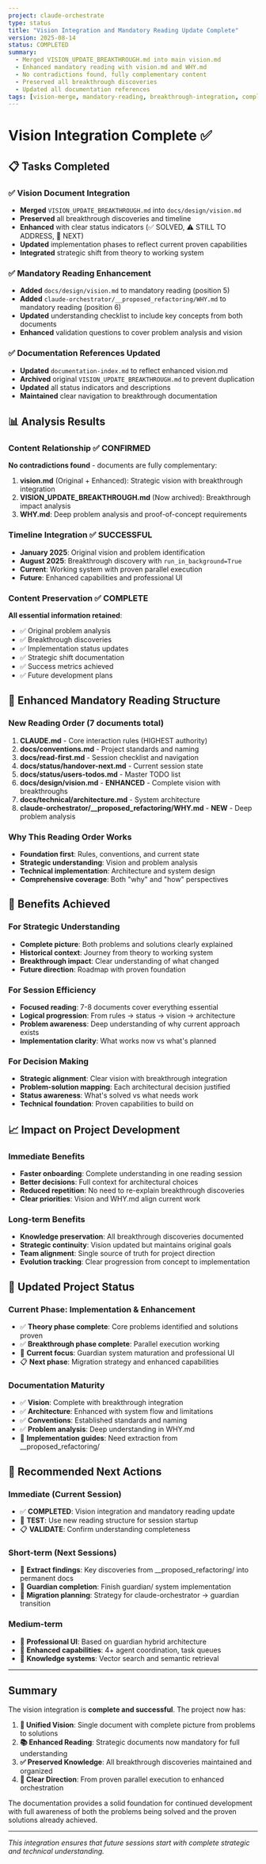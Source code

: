 ```yaml
---
project: claude-orchestrate
type: status
title: "Vision Integration and Mandatory Reading Update Complete"
version: 2025-08-14
status: COMPLETED
summary:
  - Merged VISION_UPDATE_BREAKTHROUGH.md into main vision.md
  - Enhanced mandatory reading with vision.md and WHY.md
  - No contradictions found, fully complementary content
  - Preserved all breakthrough discoveries
  - Updated all documentation references
tags: [vision-merge, mandatory-reading, breakthrough-integration, completed]
---
```


# Vision Integration Complete ✅

## 📋 Tasks Completed

### ✅ Vision Document Integration
- **Merged** `VISION_UPDATE_BREAKTHROUGH.md` into `docs/design/vision.md`
- **Preserved** all breakthrough discoveries and timeline
- **Enhanced** with clear status indicators (✅ SOLVED, ⚠️ STILL TO ADDRESS, 🎯 NEXT)
- **Updated** implementation phases to reflect current proven capabilities
- **Integrated** strategic shift from theory to working system

### ✅ Mandatory Reading Enhancement  
- **Added** `docs/design/vision.md` to mandatory reading (position 5)
- **Added** `claude-orchestrator/__proposed_refactoring/WHY.md` to mandatory reading (position 6)
- **Updated** understanding checklist to include key concepts from both documents
- **Enhanced** validation questions to cover problem analysis and vision

### ✅ Documentation References Updated
- **Updated** `documentation-index.md` to reflect enhanced vision.md
- **Archived** original `VISION_UPDATE_BREAKTHROUGH.md` to prevent duplication
- **Updated** all status indicators and descriptions
- **Maintained** clear navigation to breakthrough documentation

## 📊 Analysis Results

### Content Relationship ✅ CONFIRMED
**No contradictions found** - documents are fully complementary:

1. **vision.md** (Original + Enhanced): Strategic vision with breakthrough integration
2. **VISION_UPDATE_BREAKTHROUGH.md** (Now archived): Breakthrough impact analysis  
3. **WHY.md**: Deep problem analysis and proof-of-concept requirements

### Timeline Integration ✅ SUCCESSFUL
- **January 2025**: Original vision and problem identification
- **August 2025**: Breakthrough discovery with `run_in_background=True`
- **Current**: Working system with proven parallel execution
- **Future**: Enhanced capabilities and professional UI

### Content Preservation ✅ COMPLETE
**All essential information retained**:
- ✅ Original problem analysis
- ✅ Breakthrough discoveries  
- ✅ Implementation status updates
- ✅ Strategic shift documentation
- ✅ Success metrics achieved
- ✅ Future development plans

## 🎯 Enhanced Mandatory Reading Structure

### New Reading Order (7 documents total)
1. **CLAUDE.md** - Core interaction rules (HIGHEST authority)
2. **docs/conventions.md** - Project standards and naming
3. **docs/read-first.md** - Session checklist and navigation
4. **docs/status/handover-next.md** - Current session state
5. **docs/status/users-todos.md** - Master TODO list  
6. **docs/design/vision.md** - **ENHANCED** - Complete vision with breakthroughs
7. **docs/technical/architecture.md** - System architecture
8. **claude-orchestrator/__proposed_refactoring/WHY.md** - **NEW** - Deep problem analysis

### Why This Reading Order Works
- **Foundation first**: Rules, conventions, and current state
- **Strategic understanding**: Vision and problem analysis  
- **Technical implementation**: Architecture and system design
- **Comprehensive coverage**: Both "why" and "how" perspectives

## 🚀 Benefits Achieved

### For Strategic Understanding
- **Complete picture**: Both problems and solutions clearly explained
- **Historical context**: Journey from theory to working system
- **Breakthrough impact**: Clear understanding of what changed
- **Future direction**: Roadmap with proven foundation

### For Session Efficiency  
- **Focused reading**: 7-8 documents cover everything essential
- **Logical progression**: From rules → status → vision → architecture
- **Problem awareness**: Deep understanding of why current approach exists
- **Implementation clarity**: What works now vs what's planned

### For Decision Making
- **Strategic alignment**: Clear vision with breakthrough integration
- **Problem-solution mapping**: Each architectural decision justified
- **Status awareness**: What's solved vs what needs work
- **Technical foundation**: Proven capabilities to build on

## 📈 Impact on Project Development

### Immediate Benefits
- **Faster onboarding**: Complete understanding in one reading session
- **Better decisions**: Full context for architectural choices
- **Reduced repetition**: No need to re-explain breakthrough discoveries
- **Clear priorities**: Vision and WHY.md align current work

### Long-term Benefits
- **Knowledge preservation**: All breakthrough discoveries documented
- **Strategic continuity**: Vision updated but maintains original goals
- **Team alignment**: Single source of truth for project direction
- **Evolution tracking**: Clear progression from concept to implementation

## 🔄 Updated Project Status

### Current Phase: **Implementation & Enhancement**
- ✅ **Theory phase complete**: Core problems identified and solutions proven
- ✅ **Breakthrough phase complete**: Parallel execution working
- 🎯 **Current focus**: Guardian system maturation and professional UI
- 📋 **Next phase**: Migration strategy and enhanced capabilities

### Documentation Maturity
- ✅ **Vision**: Complete with breakthrough integration
- ✅ **Architecture**: Enhanced with system flow and limitations
- ✅ **Conventions**: Established standards and naming
- ✅ **Problem analysis**: Deep understanding in WHY.md
- 🎯 **Implementation guides**: Need extraction from __proposed_refactoring/

## 🎯 Recommended Next Actions

### Immediate (Current Session)
- ✅ **COMPLETED**: Vision integration and mandatory reading update
- 🔄 **TEST**: Use new reading structure for session startup
- 📋 **VALIDATE**: Confirm understanding completeness

### Short-term (Next Sessions)  
- 🎯 **Extract findings**: Key discoveries from __proposed_refactoring/ into permanent docs
- 🎯 **Guardian completion**: Finish guardian/ system implementation
- 🎯 **Migration planning**: Strategy for claude-orchestrator → guardian transition

### Medium-term
- 🔄 **Professional UI**: Based on guardian hybrid architecture
- 🔄 **Enhanced capabilities**: 4+ agent coordination, task queues
- 🔄 **Knowledge systems**: Vector search and semantic retrieval

---

## Summary

The vision integration is **complete and successful**. The project now has:

1. **🎯 Unified Vision**: Single document with complete picture from problems to solutions
2. **📚 Enhanced Reading**: Strategic documents now mandatory for full understanding  
3. **✅ Preserved Knowledge**: All breakthrough discoveries maintained and organized
4. **🚀 Clear Direction**: From proven parallel execution to enhanced orchestration

The documentation provides a solid foundation for continued development with full awareness of both the problems being solved and the proven solutions already achieved.

---
*This integration ensures that future sessions start with complete strategic and technical understanding.*